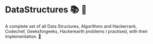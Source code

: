# DataStructures :books: :checkered_flag:
A complete set of all Data Structures, Algorithms and Hackerrank, Codechef, Geeksforgeeks, Hackerearth problems I practised, with their implementation. :checkered_flag:
